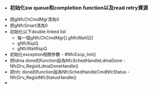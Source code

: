 - ### 初始化sw queue和completion function以及read retry資源
- 把gNfcChCmdMgr清為0
- 把gNfcSmart清為0
- 初始化以下double linked list
	- 每一個gNfcChCmdMgr[].gNfcWaitQ[]
	- gNfcRspQ
	- gNfcWaitRspQ
- 初始化exception相關參數 - #NfcExcp_Init()
- 把ldma done的function設為NfcSchedHandleLdmaDone - NfcDrv_RegistLdmaDoneHandle()
- 把nfc done的function設為NfcSchedHandleCmdNfcStatus - NfcDrv_RegistNfcStatusHandle()
-